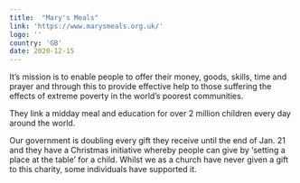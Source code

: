 ```yaml
---
title:  "Mary's Meals"
link: 'https://www.marysmeals.org.uk/'
logo: ''
country: 'GB'
date: 2020-12-15
---
```

It’s mission is to enable people to offer their money, goods, skills, time and prayer and through this to provide effective help to those suffering the effects of extreme poverty in the world’s poorest communities. 

They link a midday meal and education for over 2 million children every day around the world.

Our government is doubling every gift they receive until the end of Jan. 21 and they have a Christmas initiative whereby people can give by ‘setting a place at the table’ for a child. Whilst we as a church have never given a gift to this charity, some individuals have supported it. 



